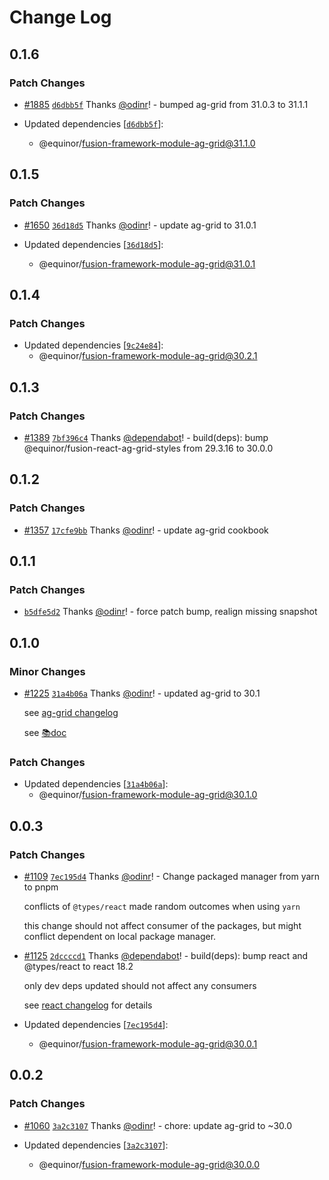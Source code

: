 # Change Log

## 0.1.6

### Patch Changes

-   [#1885](https://github.com/equinor/fusion-framework/pull/1885) [`d6dbb5f`](https://github.com/equinor/fusion-framework/commit/d6dbb5fdeb683c64131de16fa79f3e714a7f552b) Thanks [@odinr](https://github.com/odinr)! - bumped ag-grid from 31.0.3 to 31.1.1

-   Updated dependencies [[`d6dbb5f`](https://github.com/equinor/fusion-framework/commit/d6dbb5fdeb683c64131de16fa79f3e714a7f552b)]:
    -   @equinor/fusion-framework-module-ag-grid@31.1.0

## 0.1.5

### Patch Changes

-   [#1650](https://github.com/equinor/fusion-framework/pull/1650) [`36d18d5`](https://github.com/equinor/fusion-framework/commit/36d18d5779bcbe2f7b1c1c418cc28482632fdb18) Thanks [@odinr](https://github.com/odinr)! - update ag-grid to 31.0.1

-   Updated dependencies [[`36d18d5`](https://github.com/equinor/fusion-framework/commit/36d18d5779bcbe2f7b1c1c418cc28482632fdb18)]:
    -   @equinor/fusion-framework-module-ag-grid@31.0.1

## 0.1.4

### Patch Changes

-   Updated dependencies [[`9c24e84`](https://github.com/equinor/fusion-framework/commit/9c24e847d041dea8384c77439e6b237f5bdb3125)]:
    -   @equinor/fusion-framework-module-ag-grid@30.2.1

## 0.1.3

### Patch Changes

-   [#1389](https://github.com/equinor/fusion-framework/pull/1389) [`7bf396c4`](https://github.com/equinor/fusion-framework/commit/7bf396c4803f2045777329520fa88752406e1b32) Thanks [@dependabot](https://github.com/apps/dependabot)! - build(deps): bump @equinor/fusion-react-ag-grid-styles from 29.3.16 to 30.0.0

## 0.1.2

### Patch Changes

-   [#1357](https://github.com/equinor/fusion-framework/pull/1357) [`17cfe9bb`](https://github.com/equinor/fusion-framework/commit/17cfe9bb86acd996a99c93ff0b8a8da6151a3f8f) Thanks [@odinr](https://github.com/odinr)! - update ag-grid cookbook

## 0.1.1

### Patch Changes

-   [`b5dfe5d2`](https://github.com/equinor/fusion-framework/commit/b5dfe5d29a249e0cca6c9589322931dfedd06acc) Thanks [@odinr](https://github.com/odinr)! - force patch bump, realign missing snapshot

## 0.1.0

### Minor Changes

-   [#1225](https://github.com/equinor/fusion-framework/pull/1225) [`31a4b06a`](https://github.com/equinor/fusion-framework/commit/31a4b06afcbb76b0a7584724a5bc061a3e2d98b3) Thanks [@odinr](https://github.com/odinr)! - updated ag-grid to 30.1

    see [ag-grid changelog](https://github.com/ag-grid/ag-grid/releases/tag/v30.1.0)

    see [📚doc](https://equinor.github.io/fusion-framework/modules/ag-grid/)

### Patch Changes

-   Updated dependencies [[`31a4b06a`](https://github.com/equinor/fusion-framework/commit/31a4b06afcbb76b0a7584724a5bc061a3e2d98b3)]:
    -   @equinor/fusion-framework-module-ag-grid@30.1.0

## 0.0.3

### Patch Changes

-   [#1109](https://github.com/equinor/fusion-framework/pull/1109) [`7ec195d4`](https://github.com/equinor/fusion-framework/commit/7ec195d42098fec8794db13e83b71ef7753ff862) Thanks [@odinr](https://github.com/odinr)! - Change packaged manager from yarn to pnpm

    conflicts of `@types/react` made random outcomes when using `yarn`

    this change should not affect consumer of the packages, but might conflict dependent on local package manager.

-   [#1125](https://github.com/equinor/fusion-framework/pull/1125) [`2dccccd1`](https://github.com/equinor/fusion-framework/commit/2dccccd124fbe3cdde2132c29c27d3da9fc6f1f5) Thanks [@dependabot](https://github.com/apps/dependabot)! - build(deps): bump react and @types/react to react 18.2

    only dev deps updated should not affect any consumers

    see [react changelog](https://github.com/facebook/react/releases) for details

-   Updated dependencies [[`7ec195d4`](https://github.com/equinor/fusion-framework/commit/7ec195d42098fec8794db13e83b71ef7753ff862)]:
    -   @equinor/fusion-framework-module-ag-grid@30.0.1

## 0.0.2

### Patch Changes

-   [#1060](https://github.com/equinor/fusion-framework/pull/1060) [`3a2c3107`](https://github.com/equinor/fusion-framework/commit/3a2c3107b436c1eef7bc03c8225c32d40ed27e74) Thanks [@odinr](https://github.com/odinr)! - chore: update ag-grid to ~30.0

-   Updated dependencies [[`3a2c3107`](https://github.com/equinor/fusion-framework/commit/3a2c3107b436c1eef7bc03c8225c32d40ed27e74)]:
    -   @equinor/fusion-framework-module-ag-grid@30.0.0
